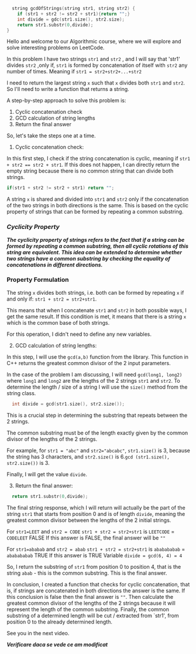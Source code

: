 ```cpp
  string gcdOfStrings(string str1, string str2) {
    if (str1 + str2 != str2 + str1){return "";}
  	int divide = gdc(str1.size(), str2.size);
    return str1.substr(0,divide);
}
```

Hello and welcome to our Algorithmic course, where we will explore and solve interesting problems on LeetCode.

In this problem I have two strings `str1` and `str2` , and I will say that 'str1' divides `str2` ,only if, `str1` is formed 
by concatenation of itself with `str2` any number of times. Meaning if `str1 = str2+str2+...+str2`

I need to return the largest string `x` such that `x` divides both `str1` and `str2`. So I'll need to write a function that returns a string.

A step-by-step approach to solve this problem is:

1. Cyclic concatenation check
2. GCD calculation of string lengths
3. Return the final answer

So, let's take the steps one at a time.
1. Cyclic concatenation check:

In this first step, I check if the string concatenation is cyclic, meaning if `str1 + str2 == str2 + str1`. If this does 
not happen, I can directly return the empty string because there is no common string that can divide both strings.

```c++
if(str1 + str2 != str2 + str1) return "";
```
A string `x` is shared and divided into `str1` and `str2` only if the concatenation of the two strings in both directions 
is the same. This is based on the cyclic property of strings that can be formed by repeating a common substring.

### ***Cyclicity Property***
***The cyclicity property of strings refers to the fact that if a string can be formed by repeating a common substring, 
then all cyclic rotations of this string are equivalent. This idea can be extended to determine whether two strings have 
a common substring by checking the equality of concatenations in different directions.***


### Property Formulation
The string `x` divides both strings, i.e. both can be formed by repeating `x` if and only if: `str1 + str2 = str2+str1`.

This means that when I concatenate `str1` and `str2` in both possible ways, I get the same result. If this condition is 
met, it means that there is a string `x` which is the common base of both strings. 

For this operation, I didn't need to define any new variables.

2. GCD calculation of string lengths: 

In this step, I will use the `gcd(a,b)` function from the <numeric> library. This function in C++ returns the greatest common divisor of the 2 input parameters.

In the case of the problem I am discussing, I will need `gcd(long1, long2)` where `long1` and `long2` are the lengths of the 
2 strings `str1` and `str2`. To determine the length / size of a string I will use the `size()` method from the string class.

```c++
  int divide = gcd(str1.size(), str2.size());
```

This is a crucial step in determining the substring that repeats between the 2 strings.

The common substring must be of the length exactly given by the common divisor of the lengths of the 2 strings.

For example, for `str1 = "abc"` and `str2="abcabc"`, `str1.size()` is 3, because the string has 3 characters, and `str2.size()` is 6.`gcd (str1.size(), str2.size())` is 3.

Finally, I will get the value `divide`.

3. Return the final answer:

```cpp 
  return str1.substr(0,divide);
```

The final string response, which I will return will actually be the part of the string `str1` that starts from position 
0 and is of length `divide`, meaning the greatest common divisor between the lengths of the 2 initial strings.

For `str1=LEET` and `str2 = CODE`
`str1 + str2 = str2+str1` is `LEETCODE` = `CODELEET` FALSE
If this answer is FALSE, the final answer will be `""`

For `str1=ababab` and `str2 = abab`
`str1 + str2 = str2+str1` is `ababababab` = `ababababab` TRUE
If this answer is TRUE
Variable `divide = gcd(6, 4) = 4`

So, I return the substring of `str1` from position 0 to position 4, that is the string `abab` - this is the common substring. 
This is the final answer.

In conclusion, I created a function that checks for cyclic concatenation, that is, if strings are concatenated in both 
directions the answer is the same. If this conclusion is false then the final answer is `""`.
Then calculate the greatest common divisor of the lengths of the 2 strings because it will represent the length of the 
common substring. Finally, the common substring of a determined length will be cut / extracted from `str1', from position 0 to the already determined length.

See you in the next video.

**_Verificare daca se vede ce am modificat_**

